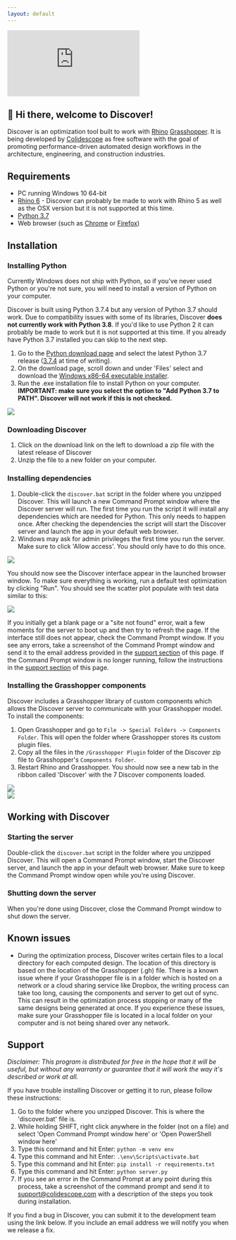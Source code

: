 ```yaml
---
layout: default
---
```

<div class="shadow-box"><div class="resp-container"><iframe class="resp-iframe" src="https://www.youtube.com/embed/tazRo4mMBm4" frameborder="0" allow="accelerometer; autoplay; encrypted-media; gyroscope; picture-in-picture" allowfullscreen></iframe></div></div>

## 👋 Hi there, welcome to Discover!

Discover is an optimization tool built to work with [Rhino](https://rhino3d.com) [Grasshopper](http://grasshopper3d.com). It is being developed by [Colidescope](https://colidescope.com/) as free software with the goal of promoting performance-driven automated design workflows in the architecture, engineering, and construction industries.

## Requirements

- PC running Windows 10 64-bit
- [Rhino 6](https://www.rhino3d.com/download) - Discover can probably be made to work with Rhino 5 as well as the OSX version but it is not supported at this time.
- [Python 3.7](https://www.python.org/downloads/windows/)
- Web browser (such as [Chrome](https://www.google.com/chrome/b/) or [Firefox](https://www.mozilla.org/en-US/firefox/new/))

## Installation

### Installing Python

Currently Windows does not ship with Python, so if you've never used Python or you're not sure, you will need to install a version of Python on your computer. 

Discover is built using Python 3.7.4 but any version of Python 3.7 should work. Due to compatibility issues with some of its libraries, Discover **does not currently work with Python 3.8**. If you'd like to use Python 2 it can probably be made to work but it is not supported at this time. If you already have Python 3.7 installed you can skip to the next step.

1. Go to the [Python download page](https://www.python.org/downloads/windows/) and select the latest Python 3.7 release ([3.7.4](https://www.python.org/downloads/release/python-374/) at time of writing).
2. On the download page, scroll down and under 'Files' select and download the [Windows x86-64 executable installer](https://www.python.org/ftp/python/3.7.4/python-3.7.4-amd64.exe). 
3. Run the .exe installation file to install Python on your computer. **IMPORTANT: make sure you select the option to "Add Python 3.7 to PATH". Discover will not work if this is not checked.**

<div class="shadow-box"><img src="/discover/assets/img/01.png"></div>
 
### Downloading Discover

1. Click on the download link on the left to download a zip file with the latest release of Discover
2. Unzip the file to a new folder on your computer.

### Installing dependencies

1. Double-click the `discover.bat` script in the folder where you unzipped Discover. This will launch a new Command Prompt window where the Discover server will run. The first time you run the script it will install any dependencies which are needed for Python. This only needs to happen once. After checking the dependencies the script will start the Discover server and launch the app in your default web browser.
2. Windows may ask for admin privileges the first time you run the server. Make sure to click 'Allow access'. You should only have to do this once.

<div class="shadow-box"><img src="/discover/assets/img/02.png"></div>

You should now see the Discover interface appear in the launched browser window. To make sure everything is working, run a default test optimization by clicking "Run". You should see the scatter plot populate with test data similar to this:

<div class="shadow-box"><img src="/discover/assets/img/05.png"></div>

If you initially get a blank page or a "site not found" error, wait a few moments for the server to boot up and then try to refresh the page. If the interface still does not appear, check the Command Prompt window. If you see any errors, take a screenshot of the Command Prompt window and send it to the email address provided in the [support section](#support) of this page. If the Command Prompt window is no longer running, follow the instructions in the [support section](#support) of this page.

### Installing the Grasshopper components

Discover includes a Grasshopper library of custom components which allows the Discover server to communicate with your Grasshopper model. To install the components:

1. Open Grasshopper and go to `File -> Special Folders -> Components Folder`. This will open the folder where Grasshopper stores its custom plugin files.
2. Copy all the files in the `/Grasshopper Plugin` folder of the Discover zip file to Grasshopper's `Components Folder`. 
3. Restart Rhino and Grasshopper. You should now see a new tab in the ribbon called 'Discover' with the 7 Discover components loaded.

<div class="shadow-box"><img src="/discover/assets/img/03.png"></div>
<div class="shadow-box"><img src="/discover/assets/img/04.png"></div>

## Working with Discover

### Starting the server

Double-click the `discover.bat` script in the folder where you unzipped Discover. This will open a Command Prompt window, start the Discover server, and launch the app in your default web browser. Make sure to keep the Command Prompt window open while you're using Discover.

### Shutting down the server

When you're done using Discover, close the Command Prompt window to shut down the server.

## Known issues

- During the optimization process, Discover writes certain files to a local directory for each computed design. The location of this directory is based on the location of the Grasshopper (.gh) file. There is a known issue where if your Grasshopper file is in a folder which is hosted on a network or a cloud sharing service like Dropbox, the writing process can take too long, causing the components and server to get out of sync. This can result in the optimization process stopping or many of the same designs being generated at once. If you experience these issues, make sure your Grasshopper file is located in a local folder on your computer and is not being shared over any network.

## Support

*Disclaimer: This program is distributed for free in the hope that it will be useful, but without any warranty or guarantee that it will work the way it's described or work at all.*

If you have trouble installing Discover or getting it to run, please follow these instructions:

1. Go to the folder where you unzipped Discover. This is where the 'discover.bat' file is.
2. While holding SHIFT, right click anywhere in the folder (not on a file) and select 'Open Command Prompt window here' or 'Open PowerShell window here'
3. Type this command and hit Enter: `python -m venv env`
4. Type this command and hit Enter: `.\env\Scripts\activate.bat`
5. Type this command and hit Enter: `pip install -r requirements.txt`
6. Type this command and hit Enter: `python server.py`
7. If you see an error in the Command Prompt at any point during this process, take a screenshot of the command prompt and send it to support@colidescope.com with a description of the steps you took during installation.

If you find a bug in Discover, you can submit it to the development team using the link below. If you include an email address we will notify you when we release a fix.

